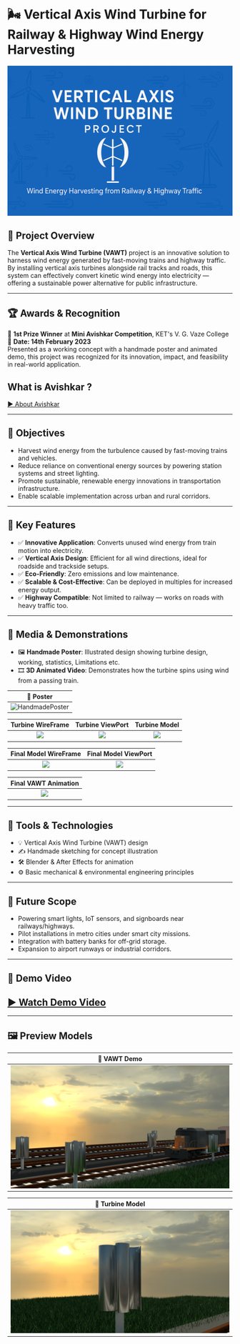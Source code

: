 # 🌬️ Vertical Axis Wind Turbine for Railway & Highway Wind Energy Harvesting

![Project Banner](Images/Vertical_axis_banner.png) <!-- Replace with your banner image if available -->

## 📌 Project Overview

The **Vertical Axis Wind Turbine (VAWT)** project is an innovative solution to harness wind energy generated by fast-moving trains and highway traffic. By installing vertical axis turbines alongside rail tracks and roads, this system can effectively convert kinetic wind energy into electricity — offering a sustainable power alternative for public infrastructure.

---

## 🏆 Awards & Recognition

🥇 **1st Prize Winner** at **Mini Avishkar Competition**, KET's V. G. Vaze College  
📅 **Date: 14th February 2023**
<br>
Presented as a working concept with a handmade poster and animated demo, this project was recognized for its innovation, impact, and feasibility in real-world application.

## What is Avishkar ?
[▶ About Avishkar](Avishkar%202023.pptx)

<!--
🏆 Awards & Recognition
🥇 1st Prize Winner at Mini Avishkar Competition, KET's V. G. Vaze College
📅 Date: 14th February 2023
Presented with a handmade poster and animated demo, this project was recognized for its innovation, impact, and feasibility in real-world application.-->
---

## 🎯 Objectives

- Harvest wind energy from the turbulence caused by fast-moving trains and vehicles.
- Reduce reliance on conventional energy sources by powering station systems and street lighting.
- Promote sustainable, renewable energy innovations in transportation infrastructure.
- Enable scalable implementation across urban and rural corridors.

---

## 🚀 Key Features

- ✅ **Innovative Application**: Converts unused wind energy from train motion into electricity.
- ✅ **Vertical Axis Design**: Efficient for all wind directions, ideal for roadside and trackside setups.
- ✅ **Eco-Friendly**: Zero emissions and low maintenance.
- ✅ **Scalable & Cost-Effective**: Can be deployed in multiples for increased energy output.
- ✅ **Highway Compatible**: Not limited to railway — works on roads with heavy traffic too.

---

## 🎥 Media & Demonstrations

- 🖼️ **Handmade Poster**: Illustrated design showing turbine design, working, statistics, Limitations etc.
- 🎞️ **3D Animated Video**: Demonstrates how the turbine spins using wind from a passing train.

| 🧾 Poster |
|--------------------|
| ![HandmadePoster](Images/Poster.jpg) |

Turbine WireFrame |  Turbine ViewPort | Turbine Model
:-------------------------:|:------------------------:|:-------------------------:
![](TurbineModel/wired_frame_Turbine.gif) |  ![](TurbineModel/ModelRender.gif) |  ![](TurbineModel/TurbineAnimation.gif)



Final Model WireFrame | Final Model ViewPort |
:-------------------------:|:------------------------:|
![](Final3dModel/wireframe_Render.gif) | ![](Final3dModel/ViewPortRender.gif) |
<!--

| Final Model ViewPort |
|:------------------------:|
|  ![](Final3dModel/ViewPortRender.gif) |
-->

| Final VAWT Animation |
|:------------------------:|
|  ![](Final3dModel/ModelAnimation.gif) |

---

## 🧰 Tools & Technologies

- 💡 Vertical Axis Wind Turbine (VAWT) design
- ✍️ Handmade sketching for concept illustration
- 🛠 Blender & After Effects for animation
- ⚙️ Basic mechanical & environmental engineering principles

---

## 🌱 Future Scope

- Powering smart lights, IoT sensors, and signboards near railways/highways.
- Pilot installations in metro cities under smart city missions.
- Integration with battery banks for off-grid storage.
- Expansion to airport runways or industrial corridors.

---

## 🎥 Demo Video
[▶ Watch Demo Video](ModelDemoAnimation.mp4)
---
---
## 🖼️ Preview Models

| 🧾 VAWT Demo |
|--------------------|
| ![HandmadePoster](Images/3DModel.png) |

| 🧾 Turbine Model |
|--------------------|
| ![HandmadePoster](Images/3DTurbine.png) |
